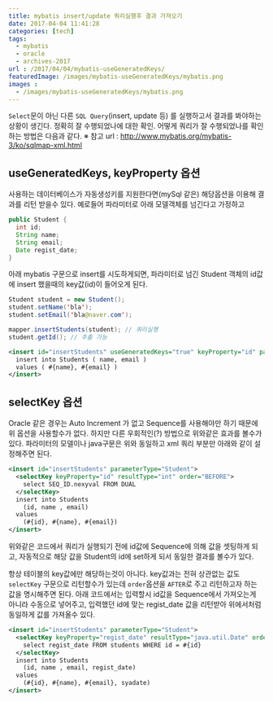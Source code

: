 ```yaml
---
title: mybatis insert/update 쿼리실행후 결과 가져오기
date: 2017-04-04 11:41:28
categories: [tech]
tags:
  - mybatis
  - oracle
  - archives-2017
url : /2017/04/04/mybatis-useGeneratedKeys/
featuredImage: /images/mybatis-useGeneratedKeys/mybatis.png
images :
  - /images/mybatis-useGeneratedKeys/mybatis.png
---
```


`Select`문이 아닌 다른 `SQL Query`(insert, update 등) 를 실행하고서 결과를 봐야하는 상황이 생긴다. 정확히 잘 수행되었나에 대한 확인. 어떻게 쿼리가 잘 수행되었나를 확인하는 방법은 다음과 같다.
※ 참고 url : http://www.mybatis.org/mybatis-3/ko/sqlmap-xml.html

## useGeneratedKeys, keyProperty 옵션
사용하는 데이터베이스가 자동생성키를 지원한다면(mySql 같은) 해당옵션을 이용해 결과를 리턴 받을수 있다.
예로들어 파라미터로 아래 모델객체를 넘긴다고 가정하고
```java
public Student {
  int id;
  String name;
  String email;
  Date regist_date;
}
```
아래 mybatis 구문으로 insert를 시도하게되면, 파라미터로 넘긴 Student 객체의 id값에 insert 했을때의 key값(id)이 들어오게 된다.
```java
Student student = new Student();
student.setName('bla');
student.setEmail('bla@naver.com');

mapper.insertStudents(student); // 쿼리실행
student.getId(); // 추출 가능
```
```xml
<insert id="insertStudents" useGeneratedKeys="true" keyProperty="id" parameterType="Student">
  insert into Students ( name, email )
  values ( #{name}, #{email} )
</insert>
```

## selectKey 옵션
Oracle 같은 경우는 Auto Increment 가 없고 Sequence를 사용해야만 하기 때문에 위 옵션을 사용할수가 없다. 하지만 다른 우회적인(?) 방법으로 위와같은 효과를 볼수가 있다.
파라미터의 모델이나 java구문은 위와 동일하고 xml 쿼리 부분만 아래와 같이 설정해주면 된다.
```xml
<insert id="insertStudents" parameterType="Student">
  <selectKey keyProperty="id" resultType="int" order="BEFORE">
    select SEQ_ID.nexyval FROM DUAL
  </selectKey>
  insert into Students
    (id, name , email)
  values
    (#{id}, #{name}, #{email})
</insert>
```
위와같은 코드에서 쿼리가 실행되기 전에 id값에 Sequence에 의해 값을 셋팅하게 되고, 자동적으로 해당 값을 Student의 id에 set하게 되서 동일한 결과를 볼수가 있다.

항상 테이블의 key값에만 해당하는것이 아니다. key값과는 전혀 상관없는 값도 `selectKey` 구문으로 리턴할수가 있는데 `order`옵션을 `AFTER`로 주고 리턴하고자 하는 값을 명시해주면 된다.
아래 코드에서는 입력할시 id값을 Sequence에서 가져오는게 아니라 수동으로 넣어주고, 입력했던 id에 맞는 regist_date 값을 리턴받아 위에서처럼 동일하게 값를 가져올수 있다.
```xml
<insert id="insertStudents" parameterType="Student">
  <selectKey keyProperty="regist_date" resultType="java.util.Date" order="AFTER">
    select regist_date FROM students WHERE id = #{id}
  </selectKey>
  insert into Students
    (id, name , email, regist_date)
  values
    (#{id}, #{name}, #{email}, syadate)
</insert>
```
